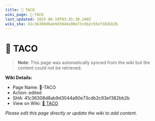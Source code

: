 ```yaml
---
title: 🌮 TACO
wiki_page: 🌮-TACO
last_updated: 2025-06-19T03:45:30.240Z
wiki_sha: 41c36308d8ab9d3044a90e73cdb2c93ef382bb2b
---
```


# 🌮 TACO

> **Note**: This page was automatically synced from the wiki but the content could not be retrieved.

**Wiki Details:**
- Page Name: 🌮-TACO
- Action: edited
- SHA: 41c36308d8ab9d3044a90e73cdb2c93ef382bb2b
- View on Wiki: [🌮 TACO](https://github.com/ryancheley/learning-github-actions/wiki/%F0%9F%8C%AE-TACO)

*Please edit this page directly or update the wiki to add content.*